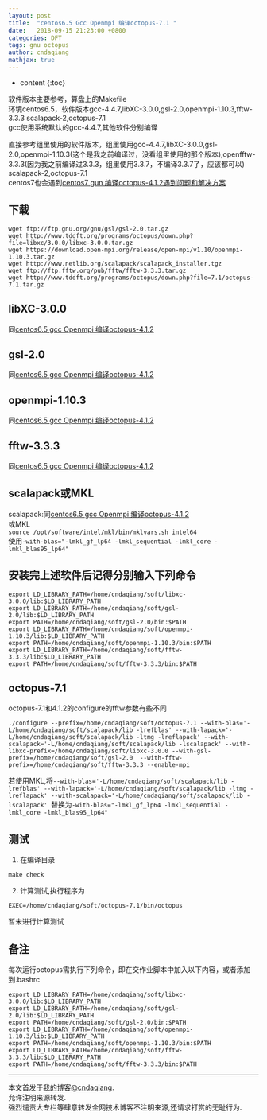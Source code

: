 ```yaml
---
layout: post
title:  "centos6.5 Gcc Openmpi 编译octopus-7.1 "
date:   2018-09-15 21:23:00 +0800
categories: DFT
tags: gnu octopus
author: cndaqiang
mathjax: true
---
```

* content
{:toc}

软件版本主要参考，算盘上的Makefile<br>
环境centos6.5，软件版本gcc-4.4.7,libXC-3.0.0,gsl-2.0,openmpi-1.10.3,fftw-3.3.3 scalapack-2,octopus-7.1<br>
gcc使用系统默认的gcc-4.4.7,其他软件分别编译







直接参考组里使用的软件版本，组里使用gcc-4.4.7,libXC-3.0.0,gsl-2.0,openmpi-1.10.3(这个是我之前编译过，没看组里使用的那个版本),openfftw-3.3.3(因为我之前编译过3.3.3，组里使用3.3.7，不编译3.3.7了，应该都可以) scalapack-2,octopus-7.1
<br>centos7也会遇到[centos7 gun 编译octopus-4.1.2遇到问题和解决方案](/2018/09/18/centos7-octopus-4.1.2/)

## 下载

```
wget ftp://ftp.gnu.org/gnu/gsl/gsl-2.0.tar.gz
wget http://www.tddft.org/programs/octopus/down.php?file=libxc/3.0.0/libxc-3.0.0.tar.gz
wget https://download.open-mpi.org/release/open-mpi/v1.10/openmpi-1.10.3.tar.gz
wget http://www.netlib.org/scalapack/scalapack_installer.tgz
wget ftp://ftp.fftw.org/pub/fftw/fftw-3.3.3.tar.gz
wget http://www.tddft.org/programs/octopus/down.php?file=7.1/octopus-7.1.tar.gz
```
## libXC-3.0.0
同[centos6.5 gcc Openmpi 编译octopus-4.1.2](/2018/09/15/gun-openmpi-octopus-4.1.2/)
## gsl-2.0
同[centos6.5 gcc Openmpi 编译octopus-4.1.2](/2018/09/15/gun-openmpi-octopus-4.1.2/)
## openmpi-1.10.3
同[centos6.5 gcc Openmpi 编译octopus-4.1.2](/2018/09/15/gun-openmpi-octopus-4.1.2/)
## fftw-3.3.3
同[centos6.5 gcc Openmpi 编译octopus-4.1.2](/2018/09/15/gun-openmpi-octopus-4.1.2/)
## scalapack或MKL
scalapack:同[centos6.5 gcc Openmpi 编译octopus-4.1.2](/2018/09/15/gun-openmpi-octopus-4.1.2/)
<br>或MKL
<br>`source /opt/software/intel/mkl/bin/mklvars.sh intel64`
<br>使用`-with-blas="-lmkl_gf_lp64 -lmkl_sequential -lmkl_core -lmkl_blas95_lp64"`

## 安装完上述软件后记得分别输入下列命令
```
export LD_LIBRARY_PATH=/home/cndaqiang/soft/libxc-3.0.0/lib:$LD_LIBRARY_PATH
export LD_LIBRARY_PATH=/home/cndaqiang/soft/gsl-2.0/lib:$LD_LIBRARY_PATH
export PATH=/home/cndaqiang/soft/gsl-2.0/bin:$PATH
export LD_LIBRARY_PATH=/home/cndaqiang/soft/openmpi-1.10.3/lib:$LD_LIBRARY_PATH
export PATH=/home/cndaqiang/soft/openmpi-1.10.3/bin:$PATH
export LD_LIBRARY_PATH=/home/cndaqiang/soft/fftw-3.3.3/lib:$LD_LIBRARY_PATH
export PATH=/home/cndaqiang/soft/fftw-3.3.3/bin:$PATH
```

## octopus-7.1

octopus-7.1和4.1.2的configure的fftw参数有些不同
```
./configure --prefix=/home/cndaqiang/soft/octopus-7.1 --with-blas='-L/home/cndaqiang/soft/scalapack/lib -lrefblas' --with-lapack='-L/home/cndaqiang/soft/scalapack/lib -ltmg -lreflapack' --with-scalapack='-L/home/cndaqiang/soft/scalapack/lib -lscalapack' --with-libxc-prefix=/home/cndaqiang/soft/libxc-3.0.0 --with-gsl-prefix=/home/cndaqiang/soft/gsl-2.0  --with-fftw-prefix=/home/cndaqiang/soft/fftw-3.3.3 --enable-mpi
```
若使用MKL,将`--with-blas='-L/home/cndaqiang/soft/scalapack/lib -lrefblas' --with-lapack='-L/home/cndaqiang/soft/scalapack/lib -ltmg -lreflapack' --with-scalapack='-L/home/cndaqiang/soft/scalapack/lib -lscalapack' `替换为`-with-blas="-lmkl_gf_lp64 -lmkl_sequential -lmkl_core -lmkl_blas95_lp64"`
## 测试
1. 在编译目录
```
make check
```
2. 计算测试,执行程序为
```
EXEC=/home/cndaqiang/soft/octopus-7.1/bin/octopus 
```
暂未进行计算测试

## 备注
每次运行octopus需执行下列命令，即在交作业脚本中加入以下内容，或者添加到.bashrc
```
export LD_LIBRARY_PATH=/home/cndaqiang/soft/libxc-3.0.0/lib:$LD_LIBRARY_PATH
export LD_LIBRARY_PATH=/home/cndaqiang/soft/gsl-2.0/lib:$LD_LIBRARY_PATH
export PATH=/home/cndaqiang/soft/gsl-2.0/bin:$PATH
export LD_LIBRARY_PATH=/home/cndaqiang/soft/openmpi-1.10.3/lib:$LD_LIBRARY_PATH
export PATH=/home/cndaqiang/soft/openmpi-1.10.3/bin:$PATH
export LD_LIBRARY_PATH=/home/cndaqiang/soft/fftw-3.3.3/lib:$LD_LIBRARY_PATH
export PATH=/home/cndaqiang/soft/fftw-3.3.3/bin:$PATH
```
------
本文首发于[我的博客@cndaqiang](https://cndaqiang.github.io/).<br>
允许注明来源转发.<br>
强烈谴责大专栏等肆意转发全网技术博客不注明来源,还请求打赏的无耻行为.

